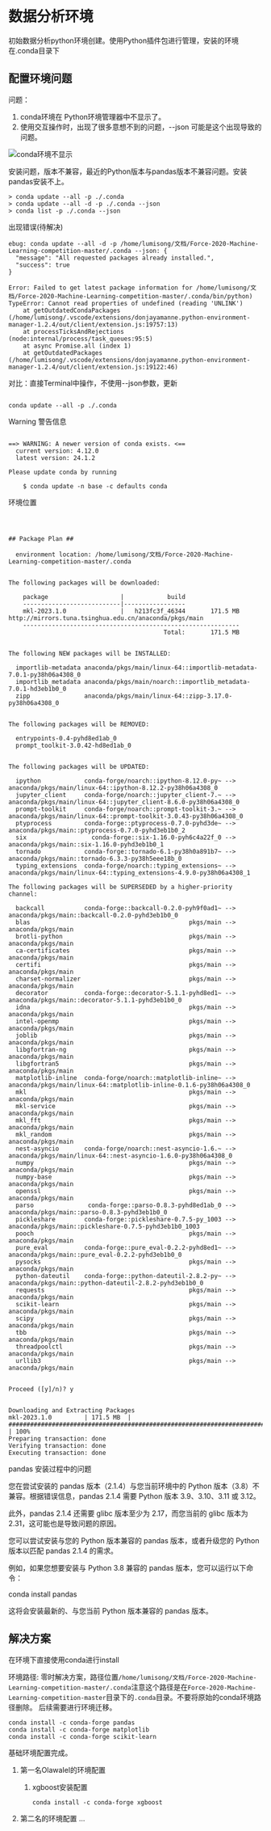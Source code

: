 # 数据分析环境

初始数据分析python环境创建。使用Python插件包进行管理，安装的环境在.conda目录下

## 配置环境问题

问题：

1. conda环境在 Python环境管理器中不显示了。
2. 使用交互操作时，出现了很多意想不到的问题，--json 可能是这个出现导致的问题。

![conda环境不显示](./fig_env_md/2024-02-22-16-07-23.png)

安装问题，版本不兼容，最近的Python版本与pandas版本不兼容问题。安装pandas安装不上。

```shell
> conda update --all -p ./.conda
> conda update --all -d -p ./.conda --json
> conda list -p ./.conda --json

```

出现错误(待解决)

```text
ebug: conda update --all -d -p /home/lumisong/文档/Force-2020-Machine-Learning-competition-master/.conda --json: {
  "message": "All requested packages already installed.",
  "success": true
}

Error: Failed to get latest package information for /home/lumisong/文档/Force-2020-Machine-Learning-competition-master/.conda/bin/python) TypeError: Cannot read properties of undefined (reading 'UNLINK')
    at getOutdatedCondaPackages (/home/lumisong/.vscode/extensions/donjayamanne.python-environment-manager-1.2.4/out/client/extension.js:19757:13)
    at processTicksAndRejections (node:internal/process/task_queues:95:5)
    at async Promise.all (index 1)
    at getOutdatedPackages (/home/lumisong/.vscode/extensions/donjayamanne.python-environment-manager-1.2.4/out/client/extension.js:19122:46)
```

对比：直接Terminal中操作，不使用--json参数，更新

```shell

conda update --all -p ./.conda

```

Warning 警告信息

```text

==> WARNING: A newer version of conda exists. <==
  current version: 4.12.0
  latest version: 24.1.2

Please update conda by running

    $ conda update -n base -c defaults conda

```

环境位置

```text



## Package Plan ##

  environment location: /home/lumisong/文档/Force-2020-Machine-Learning-competition-master/.conda


The following packages will be downloaded:

    package                    |            build
    ---------------------------|-----------------
    mkl-2023.1.0               |   h213fc3f_46344       171.5 MB  http://mirrors.tuna.tsinghua.edu.cn/anaconda/pkgs/main
    ------------------------------------------------------------
                                           Total:       171.5 MB

```

```text

The following NEW packages will be INSTALLED:

  importlib-metadata anaconda/pkgs/main/linux-64::importlib-metadata-7.0.1-py38h06a4308_0
  importlib_metadata anaconda/pkgs/main/noarch::importlib_metadata-7.0.1-hd3eb1b0_0
  zipp               anaconda/pkgs/main/linux-64::zipp-3.17.0-py38h06a4308_0

```

```text

The following packages will be REMOVED:

  entrypoints-0.4-pyhd8ed1ab_0
  prompt_toolkit-3.0.42-hd8ed1ab_0

```

```text

The following packages will be UPDATED:

  ipython            conda-forge/noarch::ipython-8.12.0-py~ --> anaconda/pkgs/main/linux-64::ipython-8.12.2-py38h06a4308_0
  jupyter_client     conda-forge/noarch::jupyter_client-7.~ --> anaconda/pkgs/main/linux-64::jupyter_client-8.6.0-py38h06a4308_0
  prompt-toolkit     conda-forge/noarch::prompt-toolkit-3.~ --> anaconda/pkgs/main/linux-64::prompt-toolkit-3.0.43-py38h06a4308_0
  ptyprocess         conda-forge::ptyprocess-0.7.0-pyhd3de~ --> anaconda/pkgs/main::ptyprocess-0.7.0-pyhd3eb1b0_2
  six                  conda-forge::six-1.16.0-pyh6c4a22f_0 --> anaconda/pkgs/main::six-1.16.0-pyhd3eb1b0_1
  tornado            conda-forge::tornado-6.1-py38h0a891b7~ --> anaconda/pkgs/main::tornado-6.3.3-py38h5eee18b_0
  typing_extensions  conda-forge/noarch::typing_extensions~ --> anaconda/pkgs/main/linux-64::typing_extensions-4.9.0-py38h06a4308_1

```

```text
The following packages will be SUPERSEDED by a higher-priority channel:

  backcall           conda-forge::backcall-0.2.0-pyh9f0ad1~ --> anaconda/pkgs/main::backcall-0.2.0-pyhd3eb1b0_0
  blas                                            pkgs/main --> anaconda/pkgs/main
  brotli-python                                   pkgs/main --> anaconda/pkgs/main
  ca-certificates                                 pkgs/main --> anaconda/pkgs/main
  certifi                                         pkgs/main --> anaconda/pkgs/main
  charset-normalizer                              pkgs/main --> anaconda/pkgs/main
  decorator          conda-forge::decorator-5.1.1-pyhd8ed1~ --> anaconda/pkgs/main::decorator-5.1.1-pyhd3eb1b0_0
  idna                                            pkgs/main --> anaconda/pkgs/main
  intel-openmp                                    pkgs/main --> anaconda/pkgs/main
  joblib                                          pkgs/main --> anaconda/pkgs/main
  libgfortran-ng                                  pkgs/main --> anaconda/pkgs/main
  libgfortran5                                    pkgs/main --> anaconda/pkgs/main
  matplotlib-inline  conda-forge/noarch::matplotlib-inline~ --> anaconda/pkgs/main/linux-64::matplotlib-inline-0.1.6-py38h06a4308_0
  mkl                                             pkgs/main --> anaconda/pkgs/main
  mkl-service                                     pkgs/main --> anaconda/pkgs/main
  mkl_fft                                         pkgs/main --> anaconda/pkgs/main
  mkl_random                                      pkgs/main --> anaconda/pkgs/main
  nest-asyncio       conda-forge/noarch::nest-asyncio-1.6.~ --> anaconda/pkgs/main/linux-64::nest-asyncio-1.6.0-py38h06a4308_0
  numpy                                           pkgs/main --> anaconda/pkgs/main
  numpy-base                                      pkgs/main --> anaconda/pkgs/main
  openssl                                         pkgs/main --> anaconda/pkgs/main
  parso               conda-forge::parso-0.8.3-pyhd8ed1ab_0 --> anaconda/pkgs/main::parso-0.8.3-pyhd3eb1b0_0
  pickleshare        conda-forge::pickleshare-0.7.5-py_1003 --> anaconda/pkgs/main::pickleshare-0.7.5-pyhd3eb1b0_1003
  pooch                                           pkgs/main --> anaconda/pkgs/main
  pure_eval          conda-forge::pure_eval-0.2.2-pyhd8ed1~ --> anaconda/pkgs/main::pure_eval-0.2.2-pyhd3eb1b0_0
  pysocks                                         pkgs/main --> anaconda/pkgs/main
  python-dateutil    conda-forge::python-dateutil-2.8.2-py~ --> anaconda/pkgs/main::python-dateutil-2.8.2-pyhd3eb1b0_0
  requests                                        pkgs/main --> anaconda/pkgs/main
  scikit-learn                                    pkgs/main --> anaconda/pkgs/main
  scipy                                           pkgs/main --> anaconda/pkgs/main
  tbb                                             pkgs/main --> anaconda/pkgs/main
  threadpoolctl                                   pkgs/main --> anaconda/pkgs/main
  urllib3                                         pkgs/main --> anaconda/pkgs/main


Proceed ([y]/n)? y

```

```text

Downloading and Extracting Packages
mkl-2023.1.0         | 171.5 MB  | ########################################################################################### | 100% 
Preparing transaction: done
Verifying transaction: done
Executing transaction: done

```

pandas 安装过程中的问题

您在尝试安装的 pandas 版本（2.1.4）与您当前环境中的 Python 版本（3.8）不兼容。根据错误信息，pandas 2.1.4 需要 Python 版本 3.9、3.10、3.11 或 3.12。

此外，pandas 2.1.4 还需要 glibc 版本至少为 2.17，而您当前的 glibc 版本为 2.31，这可能也是导致问题的原因。

您可以尝试安装与您的 Python 版本兼容的 pandas 版本，或者升级您的 Python 版本以匹配 pandas 2.1.4 的需求。

例如，如果您想要安装与 Python 3.8 兼容的 pandas 版本，您可以运行以下命令：

conda install pandas

这将会安装最新的、与您当前 Python 版本兼容的 pandas 版本。

## 解决方案

在环境下直接使用conda进行install

环境路径: 零时解决方案，路径位置`/home/lumisong/文档/Force-2020-Machine-Learning-competition-master/.conda`注意这个路径是在`Force-2020-Machine-Learning-competition-master`目录下的`.conda`目录。不要将原始的conda环境路径删除。
后续需要进行环境迁移。

```shell
conda install -c conda-forge pandas
conda install -c conda-forge matplotlib
conda install -c conda-forge scikit-learn
```

基础环境配置完成。

1. 第一名OlawaIel的环境配置
   1. xgboost安装配置

      ```shell
      conda install -c conda-forge xgboost
      ```

2. 第二名的环境配置
...
